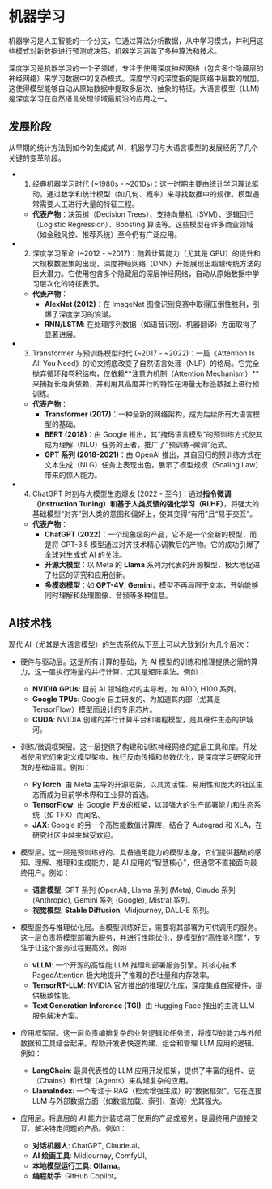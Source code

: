 # 机器学习

机器学习是人工智能的一个分支，它通过算法分析数据，从中学习模式，并利用这些模式对新数据进行预测或决策。机器学习涵盖了多种算法和技术。

深度学习是机器学习的一个子领域，专注于使用深度神经网络（包含多个隐藏层的神经网络）来学习数据中的复杂模式。深度学习的深度指的是网络中层数的增加，这使得模型能够自动从原始数据中提取多层次、抽象的特征。大语言模型（LLM）是深度学习在自然语言处理领域最前沿的应用之一。

## 发展阶段

从早期的统计方法到如今的生成式 AI，机器学习与大语言模型的发展经历了几个关键的变革阶段。

- 1. 经典机器学习时代 (~1980s - ~2010s)：这一时期主要由统计学习理论驱动，通过数学和统计模型（如几何、概率）来寻找数据中的规律。模型通常需要人工进行大量的特征工程。

  -   **代表产物**：决策树（Decision Trees）、支持向量机（SVM）、逻辑回归（Logistic Regression）、Boosting 算法等。这些模型在许多商业领域（如金融风控、推荐系统）至今仍有广泛应用。

- 2. 深度学习革命 (~2012 - ~2017)：随着计算能力（尤其是 GPU）的提升和大规模数据集的出现，深度神经网络（DNN）开始展现出超越传统方法的巨大潜力。它使用包含多个隐藏层的深层神经网络，自动从原始数据中学习层次化的特征表示。

  -   **代表产物**：
      -   **AlexNet (2012)**：在 ImageNet 图像识别竞赛中取得压倒性胜利，引爆了深度学习的浪潮。
      -   **RNN/LSTM**: 在处理序列数据（如语音识别、机器翻译）方面取得了显著进展。

- 3. Transformer 与预训练模型时代 (~2017 - ~2022)：一篇《Attention Is All You Need》的论文彻底改变了自然语言处理（NLP）的格局。它完全抛弃循环和卷积结构，仅依赖**注意力机制（Attention Mechanism）**来捕捉长距离依赖，并利用其高度并行的特性在海量无标签数据上进行预训练。
  -   **代表产物**：
      -   **Transformer (2017)**：一种全新的网络架构，成为后续所有大语言模型的基础。
      -   **BERT (2018)**：由 Google 推出，其“掩码语言模型”的预训练方式使其成为理解（NLU）任务的王者，推广了“预训练-微调”范式。
      -   **GPT 系列 (2018-2021)**：由 OpenAI 推出，其自回归的预训练方式在文本生成（NLG）任务上表现出色，展示了模型规模（Scaling Law）带来的惊人能力。

- 4. ChatGPT 时刻与大模型生态爆发 (2022 - 至今)：通过**指令微调（Instruction Tuning）**和**基于人类反馈的强化学习（RLHF）**，将强大的基础模型“对齐”到人类的意图和偏好上，使其变得“有用”且“易于交互”。
  -   **代表产物**：
      -   **ChatGPT (2022)**：一个现象级的产品，它不是一个全新的模型，而是将 GPT-3.5 模型通过对齐技术精心调教后的产物。它的成功引爆了全球对生成式 AI 的关注。
      -   **开源大模型**：以 Meta 的 **Llama** 系列为代表的开源模型，极大地促进了社区的研究和应用创新。
      -   **多模态模型**：如 **GPT-4V**, **Gemini**，模型不再局限于文本，开始能够同时理解和处理图像、音频等多种信息。

## AI技术栈

现代 AI（尤其是大语言模型）的生态系统从下至上可以大致划分为几个层次：

- 硬件与驱动层。这是所有计算的基础，为 AI 模型的训练和推理提供必需的算力。这一层执行海量的并行计算，尤其是矩阵乘法。例如：

  -   **NVIDIA GPUs**: 目前 AI 领域绝对的主导者，如 A100, H100 系列。
  -   **Google TPUs**: Google 自主研发的、为加速其内部（尤其是 TensorFlow）模型而设计的专用芯片。
  -   **CUDA**: NVIDIA 创建的并行计算平台和编程模型，是其硬件生态的护城河。

- 训练/微调框架层。这一层提供了构建和训练神经网络的底层工具和库。开发者使用它们来定义模型架构、执行反向传播和参数优化，是深度学习研究和开发的基础语言。例如：

  -   **PyTorch**: 由 Meta 主导的开源框架，以其灵活性、易用性和庞大的社区生态而成为目前学术界和工业界的首选。
  -   **TensorFlow**: 由 Google 开发的框架，以其强大的生产部署能力和生态系统（如 TFX）而闻名。
  -   **JAX**: Google 的另一个高性能数值计算库，结合了 Autograd 和 XLA，在研究社区中越来越受欢迎。

- 模型层。这一层是预训练好的、具备通用能力的模型本身，它们提供基础的感知、理解、推理和生成能力，是 AI 应用的“智慧核心”，但通常不直接面向最终用户。例如：

  -   **语言模型**: GPT 系列 (OpenAI), Llama 系列 (Meta), Claude 系列 (Anthropic), Gemini 系列 (Google), Mistral 系列。
  -   **视觉模型**: **Stable Diffusion**, Midjourney, DALL-E 系列。

- 模型服务与推理优化层。当模型训练好后，需要将其部署为可供调用的服务。这一层负责将模型部署为服务，并进行性能优化，是模型的“高性能引擎”，专注于让这个服务过程更高效。例如：

  -   **vLLM**: 一个开源的高性能 LLM 推理和部署服务引擎。其核心技术 PagedAttention 极大地提升了推理的吞吐量和内存效率。
  -   **TensorRT-LLM**: NVIDIA 官方推出的推理优化库，深度集成自家硬件，提供极致性能。
  -   **Text Generation Inference (TGI)**: 由 Hugging Face 推出的主流 LLM 服务解决方案。

- 应用框架层。这一层负责编排复杂的业务逻辑和任务流，将模型的能力与外部数据和工具结合起来。帮助开发者快速构建、组合和管理 LLM 应用的逻辑。例如：

  -   **LangChain**: 最具代表性的 LLM 应用开发框架，提供了丰富的组件、链（Chains）和代理（Agents）来构建复杂的应用。
  -   **LlamaIndex**: 一个专注于 RAG（检索增强生成）的“数据框架”。它在连接 LLM 与外部数据方面（如数据加载、索引、查询）尤其强大。

- 应用层。将底层的 AI 能力封装成易于使用的产品或服务，是最终用户直接交互、解决特定问题的产品。例如：

  -   **对话机器人**: ChatGPT, Claude.ai。
  -   **AI 绘画工具**: Midjourney, ComfyUI。
  -   **本地模型运行工具**: **Ollama**。
  -   **编程助手**: GitHub Copilot。
